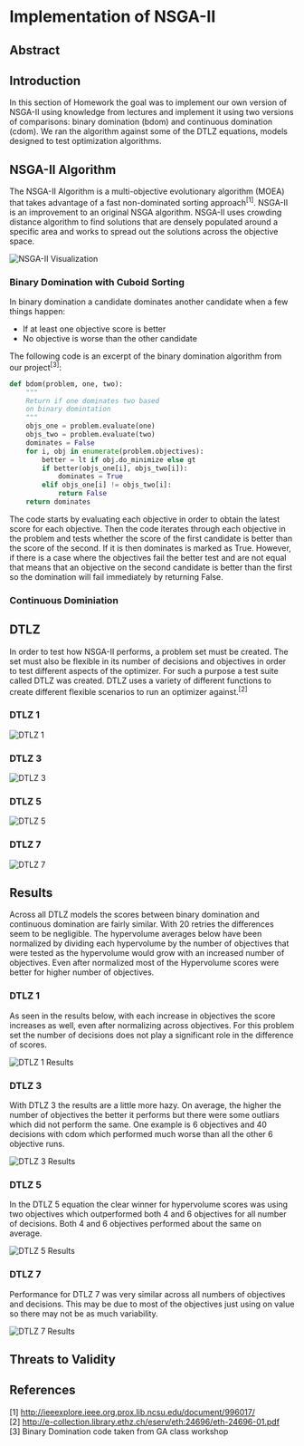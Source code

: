 # Implementation of NSGA-II

## Abstract

## Introduction
In this section of Homework the goal was to implement our own version of NSGA-II using knowledge from lectures and implement it
using two versions of comparisons: binary domination (bdom) and continuous domination (cdom). We ran the algorithm against some
of the DTLZ equations, models designed to test optimization algorithms.

## NSGA-II Algorithm
The NSGA-II Algorithm is a multi-objective evolutionary algorithm (MOEA) that takes advantage of a fast non-dominated sorting approach<sup>[1]</sup>.
NSGA-II is an improvement to an original NSGA algorithm. NSGA-II uses crowding distance algorithm to find solutions that are densely 
populated around a specific area and works to spread out the solutions across the objective space. 

![NSGA-II Visualization](http://i.imgur.com/VkbVbTi.gif)
### Binary Domination with Cuboid Sorting
In binary domination a candidate dominates another candidate when a few things happen:

* If at least one objective score is better
* No objective is worse than the other candidate

The following code is an excerpt of the binary domination algorithm from our project<sup>[3]</sup>:

```python
def bdom(problem, one, two):
    """
    Return if one dominates two based
    on binary domintation
    """
    objs_one = problem.evaluate(one)
    objs_two = problem.evaluate(two)
    dominates = False
    for i, obj in enumerate(problem.objectives):
        better = lt if obj.do_minimize else gt
        if better(objs_one[i], objs_two[i]):
            dominates = True
        elif objs_one[i] != objs_two[i]:
            return False
    return dominates
```

The code starts by evaluating each objective in order to obtain the latest score for each objective. Then the code iterates through each objective in the problem and tests whether the score of the first candidate is better than the score of the second. If it is then dominates is marked as True. However, if there is a case where the objectives fail the better test and are not equal that means that an objective on the second candidate is better than the first so the domination will fail immediately by returning False.  



### Continuous Dominiation

## DTLZ
In order to test how NSGA-II performs, a problem set must be created. The set must also be flexible in its number of decisions and objectives in order to test different aspects of the optimizer. For such a purpose a test suite called DTLZ was created. DTLZ uses a variety of different functions to create different flexible scenarios to run an optimizer against.<sup>[2]</sup>

### DTLZ 1

![DTLZ 1](http://i.imgur.com/ZFzvySo.png)

### DTLZ 3

![DTLZ 3](http://i.imgur.com/p3i6aut.png)

### DTLZ 5

![DTLZ 5](http://i.imgur.com/4vflqVj.png)

### DTLZ 7

![DTLZ 7](http://i.imgur.com/1kYWjEh.png)

## Results
Across all DTLZ models the scores between binary domination and continuous domination are fairly similar. With 20 retries the differences seem to be negligible. The hypervolume averages below have been normalized by dividing each hypervolume by the number of objectives that were tested as the hypervolume would grow with an increased number of objectives. Even after normalized most of the Hypervolume scores were better for higher number of objectives. 

### DTLZ 1
As seen in the results below, with each increase in objectives the score increases as well, even after normalizing across objectives. For this problem set the number of decisions does not play a significant role in the difference of scores.

![DTLZ 1 Results](http://i.imgur.com/r1ZaDPo.png)

### DTLZ 3
With DTLZ 3 the results are a little more hazy. On average, the higher the number of objectives the better it performs but there were some outliars which did not perform the same. One example is 6 objectives and 40 decisions with cdom which performed much worse than all the other 6 objective runs. 

![DTLZ 3 Results](http://i.imgur.com/hTewiSb.png)

### DTLZ 5
In the DTLZ 5 equation the clear winner for hypervolume scores was using two objectives which outperformed both 4 and 6 objectives for all number of decisions. Both 4 and 6 objectives performed about the same on average. 

![DTLZ 5 Results](http://i.imgur.com/chHsvuW.png)

### DTLZ 7
Performance for DTLZ 7 was very similar across all numbers of objectives and decisions. This may be due to most of the objectives just using on value so there may not be as much variability. 

![DTLZ 7 Results](http://i.imgur.com/qbrxkEJ.png)

## Threats to Validity


## References
[1] http://ieeexplore.ieee.org.prox.lib.ncsu.edu/document/996017/
<br> [2] http://e-collection.library.ethz.ch/eserv/eth:24696/eth-24696-01.pdf
<br> [3] Binary Domination code taken from GA class workshop
